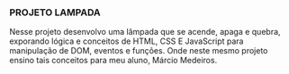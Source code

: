 ### PROJETO LAMPADA

Nesse projeto desenvolvo uma lâmpada que se acende, apaga e quebra, exporando lógica e conceitos de HTML, CSS E JavaScript para manipulação de DOM, eventos e funções. Onde neste mesmo projeto ensino tais conceitos para meu aluno, Márcio Medeiros.